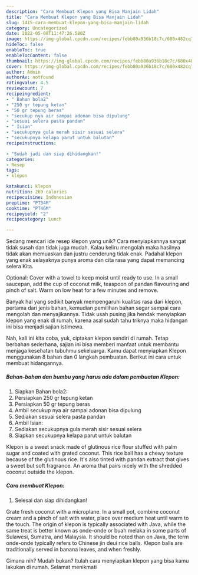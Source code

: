 ```yaml
---
description: "Cara Membuat Klepon yang Bisa Manjain Lidah"
title: "Cara Membuat Klepon yang Bisa Manjain Lidah"
slug: 1415-cara-membuat-klepon-yang-bisa-manjain-lidah
category: Uncategorized
date: 2022-05-08T11:47:26.580Z
image: https://img-global.cpcdn.com/recipes/febb80a936b18c7c/680x482cq70/klepon-foto-resep-utama.jpg
hideToc: false
enableToc: true
enableTocContent: false
thumbnail: https://img-global.cpcdn.com/recipes/febb80a936b18c7c/680x482cq70/klepon-foto-resep-utama.jpg
cover: https://img-global.cpcdn.com/recipes/febb80a936b18c7c/680x482cq70/klepon-foto-resep-utama.jpg
author: Admin
authorAv: notfound
ratingvalue: 4.5
reviewcount: 7
recipeingredient:
- " Bahan bola2"
- "250 gr tepung ketan"
- "50 gr tepung beras"
- "secukup nya air sampai adonan bisa dipulung"
- "sesuai selera pasta pandan"
- " Isian"
- "secukupnya gula merah sisir sesuai selera"
- "secukupnya kelapa parut untuk balutan"
recipeinstructions:

- "Sudah jadi dan siap dihidangkan!"
categories:
- Resep
tags:
- klepon

katakunci: klepon 
nutrition: 269 calories
recipecuisine: Indonesian
preptime: "PT34M"
cooktime: "PT46M"
recipeyield: "2"
recipecategory: Lunch

---
```





Sedang mencari ide resep klepon yang unik? Cara menyiapkannya sangat tidak susah dan tidak juga mudah. Kalau keliru mengolah maka hasilnya tidak akan memuaskan dan justru cenderung tidak enak. Padahal klepon yang enak selayaknya punya aroma dan cita rasa yang dapat memancing selera Kita.





Optional: Cover with a towel to keep moist until ready to use. In a small saucepan, add the cup of coconut milk, teaspoon of pandan flavouring and pinch of salt. Warm on low heat for a few minutes and remove.

Banyak hal yang sedikit banyak mempengaruhi kualitas rasa dari klepon, pertama dari jenis bahan, kemudian pemilihan bahan segar sampai cara mengolah dan menyajikannya. Tidak usah pusing jika hendak menyiapkan klepon yang enak di rumah, karena asal sudah tahu triknya maka hidangan ini bisa menjadi sajian istimewa.






Nah, kali ini kita coba, yuk, ciptakan klepon sendiri di rumah. Tetap berbahan sederhana, sajian ini bisa memberi manfaat untuk membantu menjaga kesehatan tubuhmu sekeluarga. Kamu dapat menyiapkan Klepon menggunakan 8 bahan dan 0 langkah pembuatan. Berikut ini cara untuk membuat hidangannya.

<!--inarticleads1-->

##### Bahan-bahan dan bumbu yang harus ada dalam pembuatan Klepon:

1. Siapkan  Bahan bola2:
1. Persiapkan 250 gr tepung ketan
1. Persiapkan 50 gr tepung beras
1. Ambil secukup nya air sampai adonan bisa dipulung
1. Sediakan sesuai selera pasta pandan
1. Ambil  Isian:
1. Sediakan secukupnya gula merah sisir sesuai selera
1. Siapkan secukupnya kelapa parut untuk balutan


Klepon is a sweet snack made of glutinous rice flour stuffed with palm sugar and coated with grated coconut. This rice ball has a chewy texture because of the glutinous rice. It&#39;s also tinted with pandan extract that gives a sweet but soft fragrance. An aroma that pairs nicely with the shredded coconut outside the klepon. 

<!--inarticleads2-->

##### Cara membuat Klepon:


1. Selesai dan siap dihidangkan!

Grate fresh coconut with a microplane. In a small pot, combine coconut cream and a pinch of salt with water, place over medium heat until warm to the touch. The origin of klepon is typically associated with Java, while the same treat is better known as onde-onde or buah melaka in some parts of Sulawesi, Sumatra, and Malaysia. It should be noted than on Java, the term onde-onde typically refers to Chinese jin deui rice balls. Klepon balls are traditionally served in banana leaves, and when freshly. 

Gimana nih? Mudah bukan? Itulah cara menyiapkan klepon yang bisa kamu lakukan di rumah. Selamat menikmati
